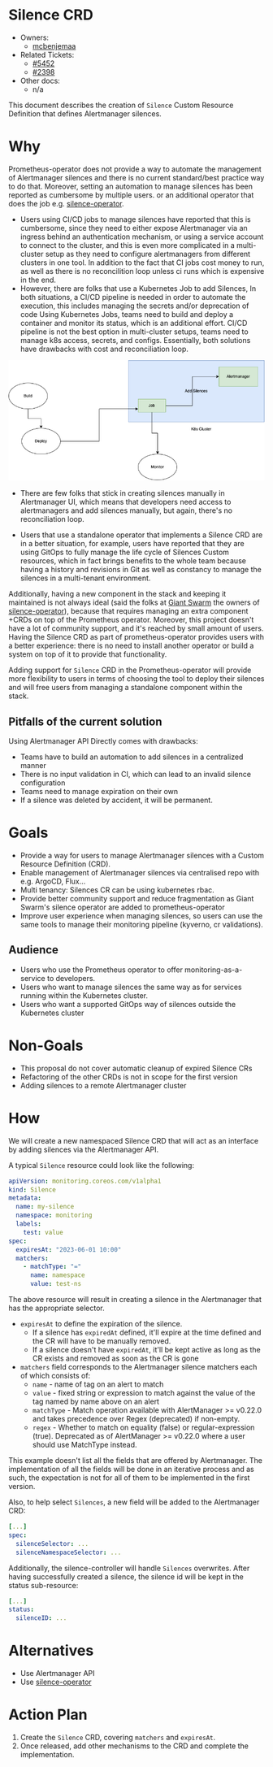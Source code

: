 # Silence CRD

* Owners:
  * [mcbenjemaa](https://github.com/mcbenjemaa)
* Related Tickets:
  * [#5452](https://github.com/prometheus-operator/prometheus-operator/issues/5452)
  * [#2398](https://github.com/prometheus-operator/prometheus-operator/issues/2398)
* Other docs:
  * n/a

This document describes the creation of `Silence` Custom Resource Definition that defines Alertmanager silences.

# Why

Prometheus-operator does not provide a way to automate the management of Alertmanager silences and there is no current standard/best practice way to do that.
Moreover, setting an automation to manage silences has been reported as cumbersome by multiple users.
or an additional operator that does the job e.g. [silence-operator](https://github.com/giantswarm/silence-operator).

* Users using CI/CD jobs to manage silences have reported that this is cumbersome, since they need to either expose
  Alertmanager via an ingress behind an authentication mechanism, or using a service account to connect to the cluster, and this is even more complicated
  in a multi-cluster setup as they need to configure alertmanagers from different clusters in one tool.
  In addition to the fact that CI jobs cost money to run, as well as there is no reconcilition loop unless ci runs which is expensive in the end.
* However, there are folks that use a Kubernetes Job to add Silences,
  In both situations, a CI/CD pipeline is needed in order to automate the execution, this includes managing the secrets and/or deprecation of code
  Using Kubernetes Jobs, teams need to build and deploy a container and monitor its status, which is an additional effort.
  CI/CD pipeline is not the best option in multi-cluster setups, teams need to manage k8s access, secrets, and configs.
  Essentially, both solutions have drawbacks with cost and reconciliation loop.

![CI/CD K8s Job Approach](../img/CICD-k8s-job.png "CI/CD K8s Job Approach")

* There are few folks that stick in creating silences manually in Alertmanager UI, which means that developers need access to alertmanagers
  and add silences manually, but again, there's no reconciliation loop.

* Users that use a standalone operator that implements a Silence CRD are in a better situation,
  for example, users have reported that they are using GitOps to fully manage the life cycle of Silences Custom resources,
  which in fact brings benefits to the whole team because having a history and revisions in Git as well as constancy to manage the silences in a multi-tenant environment.

Additionally, having a new component in the stack and keeping it maintained is not always ideal (said the folks at [Giant Swarm](https://giantswarm.io) the owners of [silence-operator](https://github.com/giantswarm/silence-operator)),
because that requires managing an extra component +CRDs on top of the Prometheus operator.
Moreover, this project doesn't have a lot of community support, and it's reached by small amount of users.
Having the Silence CRD as part of prometheus-operator provides users with a better experience: there is no need to install another operator or build a system on top of it to provide that functionality.

Adding support for `Silence` CRD in the Prometheus-operator will provide more flexibility to users in terms of choosing the tool to deploy their silences and will free users from managing a standalone component within the stack.

## Pitfalls of the current solution

Using Alertmanager API Directly comes with drawbacks:

* Teams have to build an automation to add silences in a centralized manner
* There is no input validation in CI, which can lead to an invalid silence configuration
* Teams need to manage expiration on their own
* If a silence was deleted by accident, it will be permanent.

# Goals

* Provide a way for users to manage Alertmanager silences with a Custom Resource Definition (CRD).
* Enable management of Alertmanager silences via centralised repo with e.g. ArgoCD, Flux...
* Multi tenancy: Silences CR can be using kubernetes rbac.
* Provide better community support and reduce fragmentation as Giant Swarm's silence operator are added to prometheus-operator
* Improve user experience when managing silences, so users can use the same tools to manage their monitoring pipeline (kyverno, cr validations).

## Audience

* Users who use the Prometheus operator to offer monitoring-as-a-service to developers.
* Users who want to manage silences the same way as for services running within the Kubernetes cluster.
* Users who want a supported GitOps way of silences outside the Kubernetes cluster

# Non-Goals

* This proposal do not cover automatic cleanup of expired Silence CRs
* Refactoring of the other CRDs is not in scope for the first version
* Adding silences to a remote Alertmanager cluster

# How

We will create a new namespaced Silence CRD that will act as an interface by adding silences via the Alertmanager API.

A typical `Silence` resource could look like the following:

```yaml
apiVersion: monitoring.coreos.com/v1alpha1
kind: Silence
metadata:
  name: my-silence
  namespace: monitoring
  labels:
    test: value
spec:
  expiresAt: "2023-06-01 10:00"
  matchers:
    - matchType: "="
      name: namespace
      value: test-ns
```

The above resource will result in creating a silence in the Alertmanager that has the appropriate selector.

* `expiresAt` to define the expiration of the silence.
  - If a silence has `expiredAt` defined, it'll expire at the time defined and the CR will have to be manually removed.
  - If a silence doesn't have `expiredAt`, it'll be kept active as long as the CR exists and removed as soon as the CR is gone
* `matchers` field corresponds to the Alertmanager silence matchers each of which consists of:
  - `name` - name of tag on an alert to match
  - `value` - fixed string or expression to match against the value of the tag named by name above on an alert
  - `matchType` - Match operation available with AlertManager >= v0.22.0 and takes precedence over Regex (deprecated) if non-empty.
  - `regex` - Whether to match on equality (false) or regular-expression (true). Deprecated as of AlertManager >= v0.22.0 where a user should use MatchType instead.

This example doesn't list all the fields that are offered by Alertmanager. The implementation of all the fields will be
done in an iterative process and as such, the expectation is not for all of them to be implemented in the first version.

Also, to help select `Silences`, a new field will be added to the Alertmanager CRD:

```yaml
[...]
spec:
  silenceSelector: ...
  silenceNamespaceSelector: ...
```

Additionally, the silence-controller will handle `Silences` overwrites.
After having successfully created a silence, the silence id will be kept in the status sub-resource:

```yaml
[...]
status:
  silenceID: ...
```

# Alternatives

* Use Alertmanager API
* Use [silence-operator](https://github.com/giantswarm/silence-operator)

# Action Plan

1. Create the `Silence` CRD, covering `matchers` and `expiresAt`.
2. Once released, add other mechanisms to the CRD and complete the implementation.

